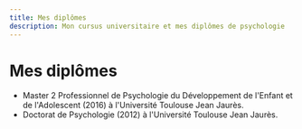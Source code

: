 ```yaml
---
title: Mes diplômes
description: Mon cursus universitaire et mes diplômes de psychologie
---
```


# Mes diplômes

- Master 2 Professionnel de Psychologie du Développement de l'Enfant et de l'Adolescent (2016) à l'Université Toulouse Jean Jaurès.
- Doctorat de Psychologie (2012) à l'Université Toulouse Jean Jaurès.